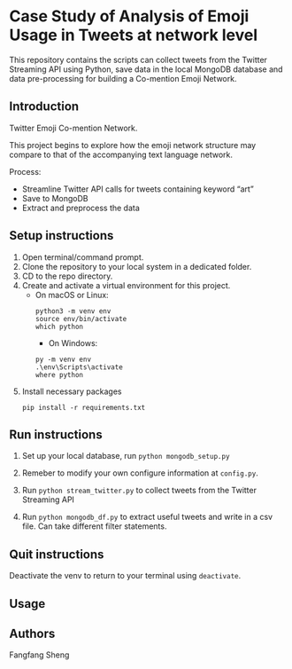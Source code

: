 # Case Study of Analysis of Emoji Usage in Tweets at network level

This repository contains the scripts can collect tweets from the Twitter Streaming API using Python, save data in the local MongoDB
 database and data pre-processing for building a Co-mention Emoji Network.  

## Introduction
Twitter Emoji Co-mention Network.

This project begins to explore how the emoji network structure may compare to that of the accompanying text language network.


Process: 
- Streamline Twitter API calls for tweets containing keyword “art” 
- Save to MongoDB
- Extract and preprocess the data


## Setup instructions

1. Open terminal/command prompt.
2. Clone the repository to your local system in a dedicated folder.
3. CD to the repo directory.
4. Create and activate a virtual environment for this project.
    * On macOS or Linux:
       ```
       python3 -m venv env
       source env/bin/activate
       which python
       ```
      * On Windows:
       ```
       py -m venv env
       .\env\Scripts\activate
       where python
       ```
5. Install necessary packages
   ```
   pip install -r requirements.txt
   ```

## Run instructions
1. Set up your local database, run `python mongodb_setup.py`

2. Remeber to modify your own configure information at `config.py`.

3. Run `python stream_twitter.py` to collect tweets from the Twitter Streaming API

4. Run `python mongodb_df.py` to extract useful tweets and write in a csv file. Can take different filter statements. 


## Quit instructions

Deactivate the venv to return to your terminal using `deactivate`.

## Usage


## Authors
   Fangfang Sheng